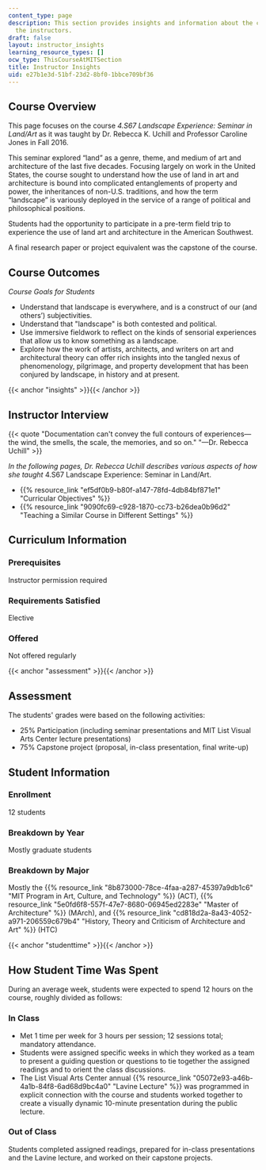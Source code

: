 ```yaml
---
content_type: page
description: This section provides insights and information about the course from
  the instructors.
draft: false
layout: instructor_insights
learning_resource_types: []
ocw_type: ThisCourseAtMITSection
title: Instructor Insights
uid: e27b1e3d-51bf-23d2-8bf0-1bbce709bf36
---
```

## Course Overview

This page focuses on the course *4.S67 Landscape Experience: Seminar in Land/Art* as it was taught by Dr. Rebecca K. Uchill and Professor Caroline Jones in Fall 2016.

This seminar explored “land” as a genre, theme, and medium of art and architecture of the last five decades. Focusing largely on work in the United States, the course sought to understand how the use of land in art and architecture is bound into complicated entanglements of property and power, the inheritances of non-U.S. traditions, and how the term “landscape” is variously deployed in the service of a range of political and philosophical positions.

Students had the opportunity to participate in a pre-term field trip to experience the use of land art and architecture in the American Southwest.

A final research paper or project equivalent was the capstone of the course.

## Course Outcomes

*Course Goals for Students*

- Understand that landscape is everywhere, and is a construct of our (and others’) subjectivities.
- Understand that "landscape" is both contested and political.
- Use immersive fieldwork to reflect on the kinds of sensorial experiences that allow us to know something as a landscape.
- Explore how the work of artists, architects, and writers on art and architectural theory can offer rich insights into the tangled nexus of phenomenology, pilgrimage, and property development that has been conjured by landscape, in history and at present.

{{< anchor "insights" >}}{{< /anchor >}}

## Instructor Interview

{{< quote "Documentation can't convey the full contours of experiences—the wind, the smells, the scale, the memories, and so on." "—Dr. Rebecca Uchill" >}}

*In the following pages, Dr. Rebecca Uchill describes various aspects of how she taught* 4.S67 Landscape Experience: Seminar in Land/Art.

- {{% resource_link "ef5df0b9-b80f-a147-78fd-4db84bf871e1" "Curricular Objectives" %}}
- {{% resource_link "9090fc69-c928-1870-cc73-b26dea0b96d2" "Teaching a Similar Course in Different Settings" %}}

## Curriculum Information

### Prerequisites

Instructor permission required

### Requirements Satisfied

Elective

### Offered

Not offered regularly

{{< anchor "assessment" >}}{{< /anchor >}}

## Assessment

The students' grades were based on the following activities:

- 25% Participation (including seminar presentations and MIT List Visual Arts Center lecture presentations)
- 75% Capstone project (proposal, in-class presentation, final write-up)

## Student Information

### Enrollment

12 students

### Breakdown by Year

Mostly graduate students

### Breakdown by Major

Mostly the {{% resource_link "8b873000-78ce-4faa-a287-45397a9db1c6" "MIT Program in Art, Culture, and Technology" %}} (ACT), {{% resource_link "5e0fd6f8-557f-47e7-8680-06945ed2283e" "Master of Architecture" %}} (MArch), and {{% resource_link "cd818d2a-8a43-4052-a971-206559c679b4" "History, Theory and Criticism of Architecture and Art" %}} (HTC)

{{< anchor "studenttime" >}}{{< /anchor >}}

## How Student Time Was Spent

During an average week, students were expected to spend 12 hours on the course, roughly divided as follows:

### In Class

- Met 1 time per week for 3 hours per session; 12 sessions total; mandatory attendance.
- Students were assigned specific weeks in which they worked as a team to present a guiding question or questions to tie together the assigned readings and to orient the class discussions.
- The List Visual Arts Center annual {{% resource_link "05072e93-a46b-4a1b-84f8-6ad68d9bc4a0" "Lavine Lecture" %}} was programmed in explicit connection with the course and students worked together to create a visually dynamic 10-minute presentation during the public lecture.

### Out of Class

Students completed assigned readings, prepared for in-class presentations and the Lavine lecture, and worked on their capstone projects.